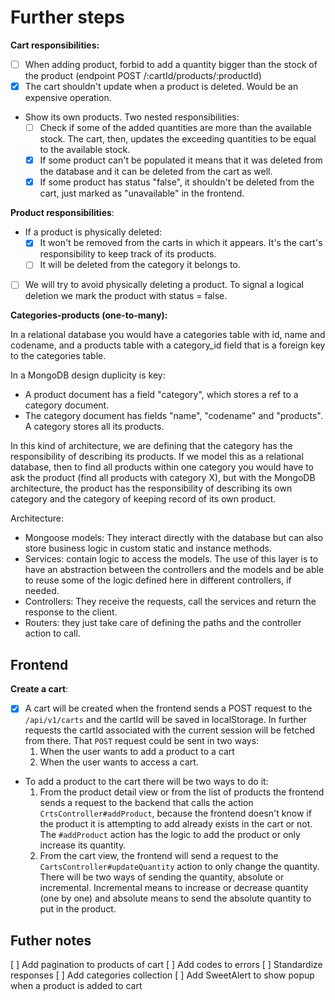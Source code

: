 # Further steps

**Cart responsibilities:**

- [ ] When adding product, forbid to add a quantity bigger than the stock of the product (endpoint POST /:cartId/products/:productId)
- [X] The cart shouldn't update when a product is deleted. Would be an expensive operation.
- Show its own products. Two nested responsibilities:
  - [ ] Check if some of the added quantities are more than the available stock. The cart, then, updates the exceeding quantities to be equal to the available stock.
  - [x] If some product can't be populated it means that it was deleted from the database and it can be deleted from the cart as well.
  - [x] If some product has status "false", it shouldn't be deleted from the cart, just marked as "unavailable" in the frontend.

**Product responsibilities**:

- If a product is physically deleted:
  - [X] It won't be removed from the carts in which it appears. It's the cart's responsibility to keep track of its products.
  - [ ] It will be deleted from the category it belongs to.
- [ ] We will try to avoid physically deleting a product. To signal a logical deletion we mark the product with status = false.

**Categories-products (one-to-many):**

In a relational database you would have a categories table with id, name and codename, and a products table with a category_id field that is a foreign key to the categories table. 

In a MongoDB design duplicity is key:

- A product document has a field "category", which stores a ref to a category document.
- The category document has fields "name", "codename" and "products". A category stores all its products.

In this kind of architecture, we are defining that the category has the responsibility of describing its products. If we model this as a relational database, then to find all products within one category you would have to ask the product (find all products with category X), but with the MongoDB architecture, the product has the responsibility of describing its own category and the category of keeping record of its own product.

Architecture:

- Mongoose models: They interact directly with the database but can also store business logic in custom static and instance methods.
- Services: contain logic to access the models. The use of this layer is to have an abstraction between the controllers and the models and be able to reuse some of the logic defined here in different controllers, if needed.
- Controllers: They receive the requests, call the services and return the response to the client.
- Routers: they just take care of defining the paths and the controller action to call.

## Frontend

**Create a cart**:

- [x] A cart will be created when the frontend sends a POST request to the `/api/v1/carts` and the cartId will be saved in localStorage. In further requests the cartId associated with the current session will be fetched from there. That `POST` request could be sent in two ways:
  1. When the user wants to add a product to a cart
  2. When the user wants to access a cart.
- To add a product to the cart there will be two ways to do it:
  1. From the product detail view or from the list of products the frontend sends a request to the backend that calls the action `CrtsController#addProduct`, because the frontend doesn't know if the product it is attempting to add already exists in the cart or not. The `#addProduct` action has the logic to add the product or only increase its quantity.
  2. From the cart view, the frontend will send a request to the `CartsController#updateQuantity` action to only change the quantity. There will be two ways of sending the quantity, absolute or incremental. Incremental means to increase or decrease quantity (one by one) and absolute means to send the absolute quantity to put in the product.

## Futher notes

[ ] Add pagination to products of cart
[ ] Add codes to errors
[ ] Standardize responses
[ ] Add categories collection
[ ] Add SweetAlert to show popup when a product is added to cart
